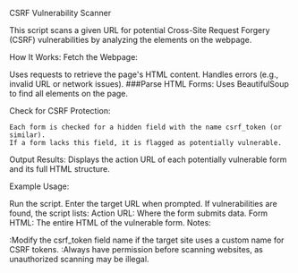 CSRF Vulnerability Scanner

This script scans a given URL for potential Cross-Site Request Forgery (CSRF) vulnerabilities by analyzing the elements on the webpage.

How It Works:
   Fetch the Webpage:
   
   Uses requests to retrieve the page's HTML content.
   Handles errors (e.g., invalid URL or network issues). ###Parse HTML Forms:
   Uses BeautifulSoup to find all elements on the page.

Check for CSRF Protection:

    Each form is checked for a hidden field with the name csrf_token (or similar).
    If a form lacks this field, it is flagged as potentially vulnerable.

Output Results:
       Displays the action URL of each potentially vulnerable form and its full HTML structure.
       
Example Usage:

Run the script.
Enter the target URL when prompted.
If vulnerabilities are found, the script lists:
                   Action URL: Where the form submits data.
                   Form HTML: The entire HTML of the vulnerable form.
Notes:

:Modify the csrf_token field name if the target site uses a custom name for CSRF tokens.
:Always have permission before scanning websites, as unauthorized scanning may be illegal.

